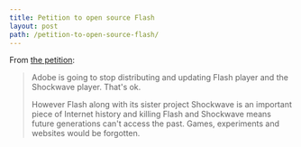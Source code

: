 ```yaml
---
title: Petition to open source Flash
layout: post
path: /petition-to-open-source-flash/
---
```


From [the petition](https://github.com/pakastin/open-source-flash):

> Adobe is going to stop distributing and updating Flash player and the Shockwave player. That's ok.
>
> However Flash along with its sister project Shockwave is an important piece of Internet history and killing Flash and Shockwave means future generations can't access the past. Games, experiments and websites would be forgotten.
